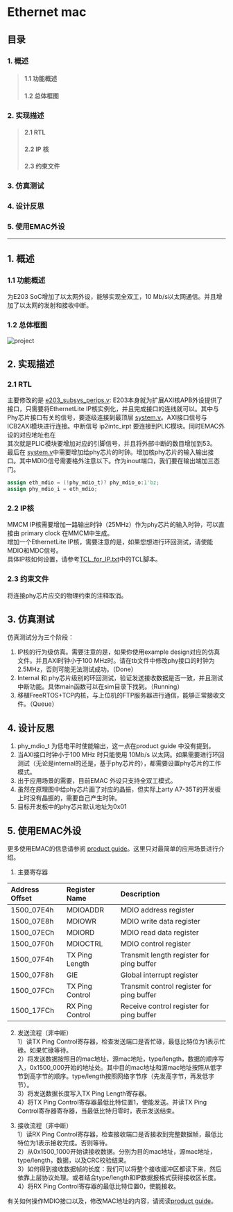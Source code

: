 # Ethernet mac  
## 目录
### 1. 概述
>#### 1.1 功能概述
>#### 1.2 总体框图
### 2. 实现描述
>#### 2.1 RTL
>#### 2.2 IP 核
>#### 2.3 约束文件
### 3. 仿真测试
### 4. 设计反思
### 5. 使用EMAC外设

---
## 1. 概述
### 1.1 功能概述
为E203 SoC增加了以太网外设，能够实现全双工，10 Mb/s以太网通信。并且增加了以太网的发射和接收中断。
### 1.2 总体框图
![project](project.png)
## 2. 实现描述
### 2.1 RTL
主要修改的是 [e203_subsys_perips.v](rtl/subsys/e203_subsys_perips.v): E203本身就为扩展AXI核APB外设提供了接口，只需要将EthernetLite IP核实例化，并且完成接口的连线就可以。其中与Phy芯片接口有关的信号，要逐级连接到最顶层 [system.v](rtl/system.v)。AXI接口信号与ICB2AXI模块进行连接。中断信号 ip2intc_irpt 要连接到PLIC模块。同时EMAC外设的对应地址也在  
其次就是PLIC模块要增加对应的引脚信号，并且将外部中断的数目增加到53。  
最后在 [system.v](rtl/system.v)中需要增加给phy芯片的时钟。增加核phy芯片的输入输出接口。其中MDIO信号需要格外注意以下。作为inout端口，我们要在输出端加三态门。  
```verilog
assign eth_mdio = (!phy_mdio_t)? phy_mdio_o:1'bz;
assign phy_mdio_i = eth_mdio;
```
### 2.2 IP核
MMCM IP核需要增加一路输出时钟（25MHz）作为phy芯片的输入时钟，可以直接由 primary clock 在MMCM中生成。  
增加一个EthernetLite IP核，需要注意的是，如果您想进行环回测试，请使能MDIO和MDC信号。  
具体IP核如何设置，请参考[TCL_for_IP.txt](IP/TCL_for_IP.txt)中的TCL脚本。
### 2.3 约束文件
将连接phy芯片应交的物理约束的注释取消。
## 3. 仿真测试
仿真测试分为三个阶段：  
1. IP核的行为级仿真。需要注意的是，如果你使用example design对应的仿真文件。并且AXI时钟小于100 MHz时。请在tb文件中修改phy接口的时钟为2.5MHz，否则可能无法测试成功。（Done）
2. Internal 和 phy芯片级别的环回测试，验证发送接收数据是否一致，并且测试中断功能。具体main函数可以在sim目录下找到。（Running）
3. 移植FreeRTOS+TCP内核，与上位机的FTP服务器进行通信，能够正常接收文件。（Queue）

## 4. 设计反思
1. phy_mdio_t 为低电平时使能输出，这一点在product guide 中没有提到。
2. 当AXI接口时钟小于100 MHz 时只能使用 10Mb/s 以太网。如果需要进行环回测试（无论是internal的还是，基于phy芯片的），都需要设置phy芯片的工作模式。
3. 出于应用场景的需要，目前EMAC 外设只支持全双工模式。
4. 虽然在原理图中给phy芯片画了对应的晶振，但实际上arty A7-35T的开发板上时没有晶振的，需要自己产生时钟。
5. 目标开发板中的phy芯片默认地址为0x01

## 5. 使用EMAC外设
更多使用EMAC的信息请参阅 [product guide](doc/pg135-axi-ethernetlite.pdf)。这里只对最简单的应用场景进行介绍。  
1. 主要寄存器  
   
 |Address Offset| Register Name| Description| 
 | :----| :----| :----|
 |1500_07E4h| MDIOADDR|  MDIO address register|
 |1500_07E8h| MDIOWR | MDIO write data register| 
 |1500_07ECh| MDIORD | MDIO read data register| 
 |1500_07F0h| MDIOCTRL| MDIO control register|
 |1500_07F4h| TX Ping Length| Transmit length register for ping buffer| 
 |1500_07F8h| GIE| Global interrupt register| 
 |1500_07FCh| TX Ping Control |Transmit control register for ping buffer|
 |1500_17FCh| RX Ping Control| Receive control register for ping buffer|

2. 发送流程（非中断）  
   1）读TX Ping Control寄存器，检查发送端口是否忙碌，最低比特位为1表示忙碌。如果忙碌等待。  
   2）将发送数据按照目的mac地址，源mac地址，type/length，数据的顺序写入，0x1500_000开始的地址处。其中目的mac地址和源mac地址按照从低字节到高字节的顺序。type/length按照网络字节序（先发高字节，再发低字节）。  
   3）将发送数据长度写入TX Ping Length寄存器。  
   4）将TX Ping Control寄存器最低比特位置1，使能发送。并读TX Ping Control寄存器寄存器，当最低比特归零时，表示发送结束。  

3. 接收流程（非中断）  
   1）读RX Ping Control寄存器，检查接收端口是否接收到完整数据帧，最低比特位为1表示接收完成。否则等待。  
   2）从0x1500_1000开始读接收数据。分别为目的mac地址，源mac地址，type/length，数据，以及CRC校验结果。  
   3）如何得到接收数据帧的长度：我们可以将整个接收缓冲区都读下来，然后依靠上层协议处理。或者结合type/length和IP数据报格式获得接收区长度。  
   4）将RX Ping Control寄存器的最低比特位置0，使能接收。

有关如何操作MDIO接口以及，修改MAC地址的内容，请阅读[product guide](doc/pg135-axi-ethernetlite.pdf)。



   
